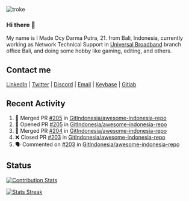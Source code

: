 ![troke](https://cardivo.vercel.app/api?name=I%20Made%20Ocy%20Darma%20Putra&description=Just%20pull-stack%20developer&image=https://avatars.githubusercontent.com/u/10250068?v=4&backgroundColor=%23DE834D)

### Hi there 👋

My name is I Made Ocy Darma Putra, 21. from Bali, Indonesia, currently working as Network Technical Support in [Universal Broadband](https://universal.net.id) branch office Bali, and doing some hobby like gaming, editing, and others.

## Contact me

[LinkedIn](https://linkedin.com/in/troke) | [Twitter](https://twitter.com/darma_ochi) | [Discord](https://link.troke.id/discord) | <a href="mailto:ochi@troke.id">Email</a> | [Keybase](https://keybase.io/troke) | [Gitlab](https://gitlab.com/troke12)

## Recent Activity

<!--START_SECTION:activity-->
1. 🎉 Merged PR [#205](https://github.com/GitIndonesia/awesome-indonesia-repo/pull/205) in [GitIndonesia/awesome-indonesia-repo](https://github.com/GitIndonesia/awesome-indonesia-repo)
2. 💪 Opened PR [#205](https://github.com/GitIndonesia/awesome-indonesia-repo/pull/205) in [GitIndonesia/awesome-indonesia-repo](https://github.com/GitIndonesia/awesome-indonesia-repo)
3. 🎉 Merged PR [#204](https://github.com/GitIndonesia/awesome-indonesia-repo/pull/204) in [GitIndonesia/awesome-indonesia-repo](https://github.com/GitIndonesia/awesome-indonesia-repo)
4. ❌ Closed PR [#203](https://github.com/GitIndonesia/awesome-indonesia-repo/pull/203) in [GitIndonesia/awesome-indonesia-repo](https://github.com/GitIndonesia/awesome-indonesia-repo)
5. 🗣 Commented on [#203](https://github.com/GitIndonesia/awesome-indonesia-repo/issues/203) in [GitIndonesia/awesome-indonesia-repo](https://github.com/GitIndonesia/awesome-indonesia-repo)
<!--END_SECTION:activity-->

## Status

[![Contribution Stats](https://github-contribution-stats.vercel.app/api/?username=troke12)](https://github.com/LordDashMe/github-contribution-stats/)

[![Stats Streak](https://github-readme-streak-stats.herokuapp.com/?user=troke12)](https://github.com/troke12/)
